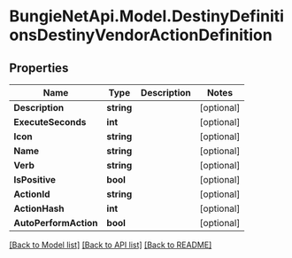 
# BungieNetApi.Model.DestinyDefinitionsDestinyVendorActionDefinition

## Properties

Name | Type | Description | Notes
------------ | ------------- | ------------- | -------------
**Description** | **string** |  | [optional] 
**ExecuteSeconds** | **int** |  | [optional] 
**Icon** | **string** |  | [optional] 
**Name** | **string** |  | [optional] 
**Verb** | **string** |  | [optional] 
**IsPositive** | **bool** |  | [optional] 
**ActionId** | **string** |  | [optional] 
**ActionHash** | **int** |  | [optional] 
**AutoPerformAction** | **bool** |  | [optional] 

[[Back to Model list]](../README.md#documentation-for-models)
[[Back to API list]](../README.md#documentation-for-api-endpoints)
[[Back to README]](../README.md)

